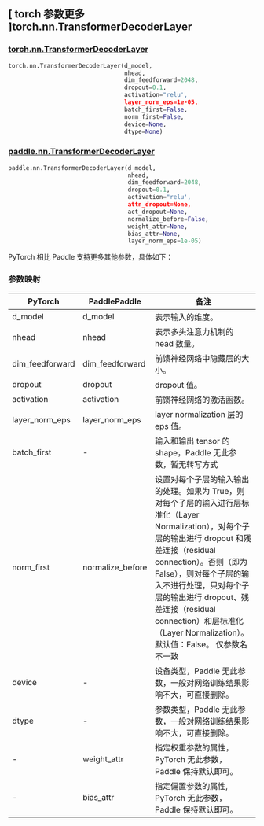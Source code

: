 ## [ torch 参数更多 ]torch.nn.TransformerDecoderLayer
### [torch.nn.TransformerDecoderLayer](https://pytorch.org/docs/stable/generated/torch.nn.TransformerDecoderLayer.html?highlight=transformerdecoderlayer#torch.nn.TransformerDecoderLayer)

```python
torch.nn.TransformerDecoderLayer(d_model,
                                 nhead,
                                 dim_feedforward=2048,
                                 dropout=0.1,
                                 activation="relu',
                                 layer_norm_eps=1e-05,
                                 batch_first=False,
                                 norm_first=False,
                                 device=None,
                                 dtype=None)
```
### [paddle.nn.TransformerDecoderLayer](https://www.paddlepaddle.org.cn/documentation/docs/zh/develop/api/paddle/nn/TransformerDecoderLayer_cn.html#transformerdecoderlayer)

```python
paddle.nn.TransformerDecoderLayer(d_model,
                                  nhead,
                                  dim_feedforward=2048,
                                  dropout=0.1,
                                  activation="relu',
                                  attn_dropout=None,
                                  act_dropout=None,
                                  normalize_before=False,
                                  weight_attr=None,
                                  bias_attr=None,
                                  layer_norm_eps=1e-05)
```

PyTorch 相比 Paddle 支持更多其他参数，具体如下：
### 参数映射

| PyTorch       | PaddlePaddle | 备注                                                   |
| ------------- | ------------ | ------------------------------------------------------ |
| d_model     |      d_model       | 表示输入的维度。  |
| nhead     | nhead            | 表示多头注意力机制的 head 数量。  |
| dim_feedforward     | dim_feedforward            | 前馈神经网络中隐藏层的大小。  |
| dropout      | dropout            | dropout 值。  |
| activation     | activation           | 前馈神经网络的激活函数。  |
| layer_norm_eps | layer_norm_eps       | layer normalization 层的 eps 值。  |
| batch_first     | -      | 输入和输出 tensor 的 shape，Paddle 无此参数，暂无转写方式  |
| norm_first             | normalize_before  | 设置对每个子层的输入输出的处理。如果为 True，则对每个子层的输入进行层标准化（Layer Normalization），对每个子层的输出进行 dropout 和残差连接（residual connection）。否则（即为 False），则对每个子层的输入不进行处理，只对每个子层的输出进行 dropout、残差连接（residual connection）和层标准化（Layer Normalization）。默认值：False。  仅参数名不一致|
| device        | -            | 设备类型，Paddle 无此参数，一般对网络训练结果影响不大，可直接删除。        |
| dtype         | -            | 参数类型，Paddle 无此参数，一般对网络训练结果影响不大，可直接删除。        |
| -             | weight_attr  | 指定权重参数的属性，PyTorch 无此参数，Paddle 保持默认即可。 |
| -             | bias_attr    | 指定偏置参数的属性, PyTorch 无此参数，Paddle 保持默认即可。 |
